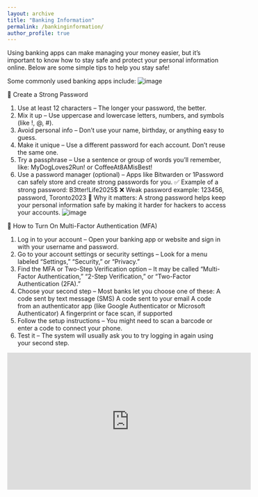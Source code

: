 ```yaml
---
layout: archive
title: "Banking Information"
permalink: /bankinginformation/
author_profile: true
---
```


Using banking apps can make managing your money easier, but it’s important to know how to stay safe and protect your personal information online. Below are some simple tips to help you stay safe!

Some commonly used banking apps include:
![image](https://github.com/user-attachments/assets/0bd7268b-302e-4a51-8bea-e66232e2180a)

🔐 Create a Strong Password
1. Use at least 12 characters
– The longer your password, the better.
2. Mix it up
– Use uppercase and lowercase letters, numbers, and symbols (like !, @, #).
3. Avoid personal info
– Don’t use your name, birthday, or anything easy to guess.
4. Make it unique
– Use a different password for each account. Don’t reuse the same one.
5. Try a passphrase
– Use a sentence or group of words you’ll remember, like:
MyDogLoves2Run! or CoffeeAt8AMisBest!
6. Use a password manager (optional)
– Apps like Bitwarden or 1Password can safely store and create strong passwords for you.
✅ Example of a strong password: B3tter!Life2025$
❌ Weak password example: 123456, password, Toronto2023
🔐 Why it matters: A strong password helps keep your personal information safe by making it harder for hackers to access your accounts.
![image](https://github.com/user-attachments/assets/302e4c5e-86f0-4a9c-b33f-b4a59516901f)

🔐 How to Turn On Multi-Factor Authentication (MFA)
1. Log in to your account
– Open your banking app or website and sign in with your username and password.
2. Go to your account settings or security settings
– Look for a menu labeled “Settings,” “Security,” or “Privacy.”
3. Find the MFA or Two-Step Verification option
– It may be called “Multi-Factor Authentication,” “2-Step Verification,” or “Two-Factor Authentication (2FA).”
4. Choose your second step
– Most banks let you choose one of these:
  A code sent by text message (SMS)
  A code sent to your email
  A code from an authenticator app (like Google Authenticator or Microsoft Authenticator)
  A fingerprint or face scan, if supported
5. Follow the setup instructions
– You might need to scan a barcode or enter a code to connect your phone.
6. Test it
– The system will usually ask you to try logging in again using your second step.
<iframe width="560" height="315" src="https://www.youtube.com/embed/_3rlQVXGKZc?si=xkqfNevhFMXN0vNo" title="YouTube video player" frameborder="0" allow="accelerometer; autoplay; clipboard-write; encrypted-media; gyroscope; picture-in-picture; web-share" referrerpolicy="strict-origin-when-cross-origin" allowfullscreen></iframe>
